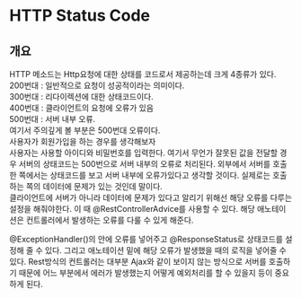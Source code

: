 # HTTP Status Code

## 개요
HTTP 메소드는 Http요청에 대한 상태를 코드로서 제공하는데 크게 4종류가 있다.<br>
200번대 : 일반적으로 요청이 성공적이라는 의미이다.<br>
300번대 : 리다이렉션에 대한 상태코드이다.<br>
400번대 : 클라이언트의 요청에 오류가 있음<br>
500번대 : 서버 내부 오류.<br>
여기서 주의깊게 볼 부분은 500번대 오류이다. <br>
사용자가 회원가입을 하는 경우를 생각해보자 <br>
사용자는 사용할 아이디와 비밀번호를 입력한다. 
여기서 무언가 잘못된 값을 전달할 경우 서버의 상태코드는 500번으로 서버 내부의 오류로 처리된다. 외부에서 서버를 호출한 쪽에서는 상태코드를 보고 서버 내부에 오류가있다고 생각할 것이다.
실제로는 호출하는 쪽의 데이터에 문제가 있는 것인데 말이다. <br>
클라이언트에 서버가 아니라 데이터에 문제가 있다고 알리기 위해선 해당 오류를 다루는 설정을 해줘야한다. 이 때 @RestControllerAdvice를 사용할 수 있다. 해당 애노테이션은 컨트롤러에서 발생하는 오류를 다룰 수 있게 해준다.

@ExceptionHandler()의 안에 오류를 넣어주고 @ResponseStatus로 상태코드를 설정해 줄 수 있다.
그리고 애노테이션 밑에 해당 오류가 발생했을 때의 로직을 넣어줄 수 있다. Rest방식의 컨트롤러는 대부분 Ajax와 같이 보이지 않는 방식으로 서버를 호출하기 때문에 어느 부분에서 에러가 발생했는지 어떻게 예외처리를 할 수 있을지 등이 중요하게 된다.